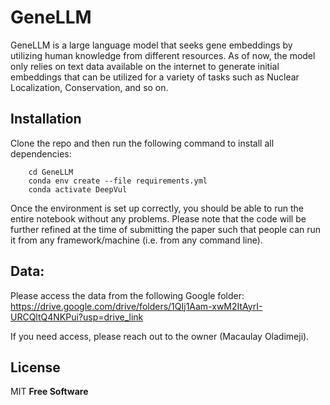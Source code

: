 # GeneLLM
GeneLLM is a large language model that seeks gene embeddings by utilizing human knowledge from different resources. As of now, the model only relies on text data available on the internet to generate initial embeddings that can be utilized for a variety of tasks such as Nuclear Localization, Conservation, and so on. 

## Installation
 Clone the repo and then run the following command to install all dependencies:
```
    cd GeneLLM
    conda env create --file requirements.yml
    conda activate DeepVul
```
Once the environment is set up correctly, you should be able to run the entire notebook without any problems. Please note that the code will be further refined at the time of submitting the paper such that people can run it from any framework/machine (i.e. from any command line).

## Data:
Please access the data from the following Google folder:
https://drive.google.com/drive/folders/1QIj1Aam-xwM2ItAyrI-URCQltQ4NKPui?usp=drive_link

If you need access, please reach out to the owner (Macaulay Oladimeji).

## License

MIT
**Free Software**

